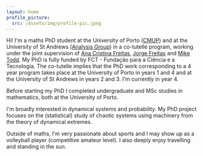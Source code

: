 ```yaml
---
layout: home
profile_picture:
  src: /assets/img/profile-pic.jpeg
---
```


<p> Hi! I'm a maths PhD student at the University of Porto (<a href="https://www.cmup.pt">CMUP</a>) and at the University of St Andrews (<a href="http://www-maths.mcs.st-andrews.ac.uk/pg/pure/Analysis/index.html">Analysis Group</a>) in a co-tutelle program, working under the joint supervision of <a href="https://www.fep.up.pt/docentes/amoreira/">Ana Cristina Freitas</a>, <a href="https://www.fc.up.pt/pessoas/jmfreita/">Jorge Freitas</a> and <a href="http://www.mcs.st-and.ac.uk/~miket/">Mike Todd</a>. My PhD is fully funded by FCT - Fundação para a Ciência e a Tecnologia. The co-tutelle implies that the PhD work corresponding to a 4 year program takes place at the University of Porto in years 1 and 4 and at the University of St Andrews in years 2 and 3. I'm currently in year 4.</p>
  
<p> Before starting my PhD I completed undergraduate and MSc studies in mathematics, both at the University of Porto.</p>
  
<p> I'm broadly interested in dynamical systems and probability. My PhD project focuses on the (statistical) study of chaotic systems using machinery from the theory of dynamical extremes.</p>

<p> Outside of maths, I'm very passionate about sports and I may show up as a volleyball player (competitive amateur level). I also deeply enjoy travelling and standing in the sun.</p>


